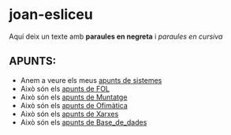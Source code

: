 # joan-esliceu
Aquí deix un texte amb **paraules en negreta** i *paraules en cursiva* 
## APUNTS:
- Anem a veure els meus [apunts de sistemes](sistemes/Processos)
- Això són els [apunts de FOL](FOL)
- Això són els [apunts de Muntatge](Muntatge)
- Això són els [apunts de Ofimàtica](ofimatica)
- Això són els [apunts de Xarxes](Xarxes)
- Això són els [apunts de Base_de_dades](Base_de_dades)